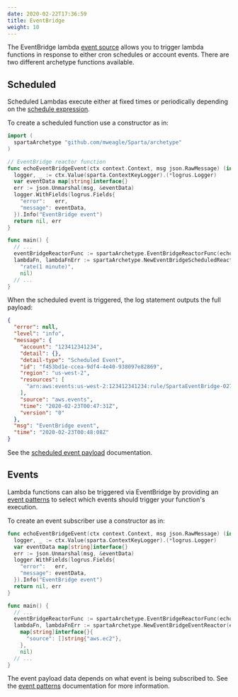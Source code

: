 ```yaml
---
date: 2020-02-22T17:36:59
title: EventBridge
weight: 10
---
```


The EventBridge lambda [event source](https://aws.amazon.com/eventbridge/)
allows you to trigger lambda functions in response to either cron schedules or account events. There
are two different archetype functions available.

## Scheduled

Scheduled Lambdas execute either at fixed times or periodically depending on the [schedule expression](https://docs.aws.amazon.com/eventbridge/latest/userguide/scheduled-events.html).

To create a scheduled function use a constructor as in:

```go
import (
  spartaArchetype "github.com/mweagle/Sparta/archetype"
)

// EventBridge reactor function
func echoEventBridgeEvent(ctx context.Context, msg json.RawMessage) (interface{}, error) {
  logger, _ := ctx.Value(sparta.ContextKeyLogger).(*logrus.Logger)
  var eventData map[string]interface{}
  err := json.Unmarshal(msg, &eventData)
  logger.WithFields(logrus.Fields{
    "error":   err,
    "message": eventData,
  }).Info("EventBridge event")
  return nil, err
}

func main() {
  // ...
  eventBridgeReactorFunc := spartaArchetype.EventBridgeReactorFunc(echoEventBridgeEvent)
  lambdaFn, lambdaFnErr := spartaArchetype.NewEventBridgeScheduledReactor(eventBridgeReactorFunc,
    "rate(1 minute)",
    nil)
  // ...
}
```

When the scheduled event is triggered, the log statement outputs the full payload:

```json
{
  "error": null,
  "level": "info",
  "message": {
    "account": "123412341234",
    "detail": {},
    "detail-type": "Scheduled Event",
    "id": "f453bd1e-ccea-9df4-4e40-938097e82869",
    "region": "us-west-2",
    "resources": [
      "arn:aws:events:us-west-2:123412341234:rule/SpartaEventBridge-0271594-EventBridgexmainechoEven-2WMCXA1LWGZY"
    ],
    "source": "aws.events",
    "time": "2020-02-23T00:47:31Z",
    "version": "0"
  },
  "msg": "EventBridge event",
  "time": "2020-02-23T00:48:08Z"
}
```

See the [scheduled event payload](https://docs.aws.amazon.com/eventbridge/latest/userguide/aws-events.html) documentation.

## Events

Lambda functions can also be triggered via EventBridge by providing an [event patterns](https://docs.aws.amazon.com/eventbridge/latest/userguide/eventbridge-and-event-patterns.html) to
select which events should trigger your function's execution.

To create an event subscriber use a constructor as in:

```go
func echoEventBridgeEvent(ctx context.Context, msg json.RawMessage) (interface{}, error) {
  logger, _ := ctx.Value(sparta.ContextKeyLogger).(*logrus.Logger)
  var eventData map[string]interface{}
  err := json.Unmarshal(msg, &eventData)
  logger.WithFields(logrus.Fields{
    "error":   err,
    "message": eventData,
  }).Info("EventBridge event")
  return nil, err
}

func main() {
  // ...
  eventBridgeReactorFunc := spartaArchetype.EventBridgeReactorFunc(echoEventBridgeEvent)
  lambdaFn, lambdaFnErr := spartaArchetype.NewEventBridgeEventReactor(eventBridgeReactorFunc,
    map[string]interface{}{
      "source": []string{"aws.ec2"},
    },
    nil)
  // ...
}
```

The event payload data depends on what event is being subscribed to. See the [event patterns](https://docs.aws.amazon.com/eventbridge/latest/userguide/filtering-examples-structure.html) documentation for more information.
